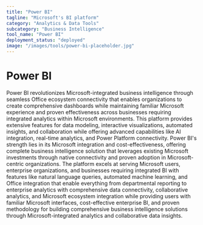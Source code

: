 ```yaml
---
title: "Power BI"
tagline: "Microsoft's BI platform"
category: "Analytics & Data Tools"
subcategory: "Business Intelligence"
tool_name: "Power BI"
deployment_status: "deployed"
image: "/images/tools/power-bi-placeholder.jpg"
---
```


# Power BI

Power BI revolutionizes Microsoft-integrated business intelligence through seamless Office ecosystem connectivity that enables organizations to create comprehensive dashboards while maintaining familiar Microsoft experience and proven effectiveness across businesses requiring integrated analytics within Microsoft environments. This platform provides extensive features for data modeling, interactive visualizations, automated insights, and collaboration while offering advanced capabilities like AI integration, real-time analytics, and Power Platform connectivity. Power BI's strength lies in its Microsoft integration and cost-effectiveness, offering complete business intelligence solution that leverages existing Microsoft investments through native connectivity and proven adoption in Microsoft-centric organizations. The platform excels at serving Microsoft users, enterprise organizations, and businesses requiring integrated BI with features like natural language queries, automated machine learning, and Office integration that enable everything from departmental reporting to enterprise analytics with comprehensive data connectivity, collaborative analytics, and Microsoft ecosystem integration while providing users with familiar Microsoft interfaces, cost-effective enterprise BI, and proven methodology for building comprehensive business intelligence solutions through Microsoft-integrated analytics and collaborative data insights.